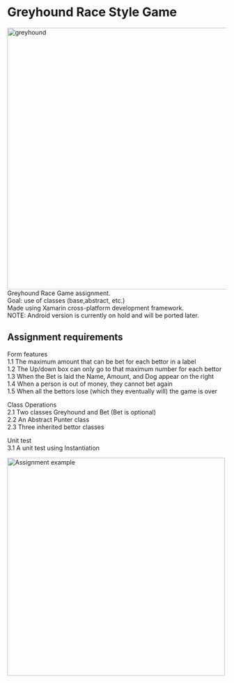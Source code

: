 # Greyhound Race Style Game

<img alt="greyhound" align="left" src="https://user-images.githubusercontent.com/26443901/27252774-7fe3c5a8-53ba-11e7-94f0-d69fd1ac386b.gif" height="600px" />

<p>Greyhound Race Game assignment.</br>
Goal: use of classes (base,abstract, etc.)</br>
Made using Xamarin cross-platform development framework.</br>
NOTE: Android version is currently on hold and will be ported later.</p>

## Assignment requirements

Form features  
1.1 The maximum amount that can be bet for each bettor in a label  
1.2 The Up/down box can only go to that maximum number for each bettor  
1.3 When the Bet is laid the Name, Amount, and Dog appear on the right  
1.4 When a person is out of money, they cannot bet again  
1.5 When all the bettors lose (which they eventually will) the game is over  

Class Operations  
2.1 Two classes Greyhound and Bet (Bet is optional)  
2.2 An Abstract Punter class  
2.3 Three inherited bettor classes  

Unit test  
3.1 A unit test using Instantiation

<img alt="Assignment example" src="https://user-images.githubusercontent.com/26443901/27252788-b9066cbe-53ba-11e7-82e4-5dfce4ea7be1.png" width="500px" />
